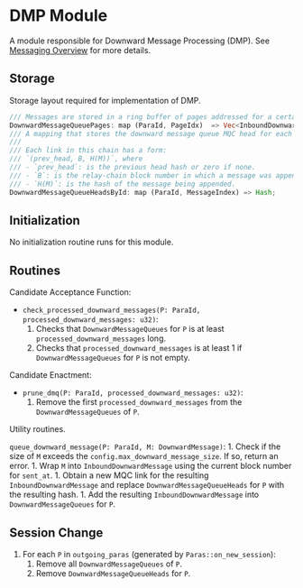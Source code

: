 # DMP Module

A module responsible for Downward Message Processing (DMP). See [Messaging Overview](../messaging.md) for more details.

## Storage

Storage layout required for implementation of DMP.

```rust
/// Messages are stored in a ring buffer of pages addressed for a certain para.
DownwardMessageQueuePages: map (ParaId, PageIdx)  => Vec<InboundDownwardMessage>;
/// A mapping that stores the downward message queue MQC head for each message for a para.
///
/// Each link in this chain has a form:
/// `(prev_head, B, H(M))`, where
/// - `prev_head`: is the previous head hash or zero if none.
/// - `B`: is the relay-chain block number in which a message was appended.
/// - `H(M)`: is the hash of the message being appended.
DownwardMessageQueueHeadsById: map (ParaId, MessageIndex) => Hash;
```

## Initialization

No initialization routine runs for this module.

## Routines

Candidate Acceptance Function:

* `check_processed_downward_messages(P: ParaId, processed_downward_messages: u32)`:
    1. Checks that `DownwardMessageQueues` for `P` is at least `processed_downward_messages` long.
    1. Checks that `processed_downward_messages` is at least 1 if `DownwardMessageQueues` for `P` is not empty.

Candidate Enactment:

* `prune_dmq(P: ParaId, processed_downward_messages: u32)`:
    1. Remove the first `processed_downward_messages` from the `DownwardMessageQueues` of `P`.

Utility routines.

`queue_downward_message(P: ParaId, M: DownwardMessage)`:
    1. Check if the size of `M` exceeds the `config.max_downward_message_size`. If so, return an error.
    1. Wrap `M` into `InboundDownwardMessage` using the current block number for `sent_at`.
    1. Obtain a new MQC link for the resulting `InboundDownwardMessage` and replace `DownwardMessageQueueHeads` for `P` with the resulting hash.
    1. Add the resulting `InboundDownwardMessage` into `DownwardMessageQueues` for `P`.

## Session Change

1. For each `P` in `outgoing_paras` (generated by `Paras::on_new_session`):
    1. Remove all `DownwardMessageQueues` of `P`.
    1. Remove `DownwardMessageQueueHeads` for `P`.
